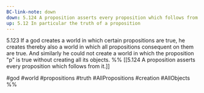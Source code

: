 ```yaml
---
BC-link-note: down
down: 5.124 A proposition asserts every proposition which follows from it.
up: 5.12 In particular the truth of a proposition
---
```

5.123 If a god creates a world in which certain propositions are true, he creates thereby also a world in which all propositions consequent on them are true. And similarly he could not create a world in which the proposition "p" is true without creating all its objects.
%%
[[5.124 A proposition asserts every proposition which follows from it.]]

#god #world #propositions #truth #AllPropositions #creation #AllObjects %%